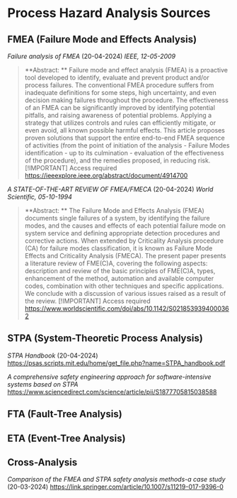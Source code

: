 # Process Hazard Analysis Sources

## FMEA (Failure Mode and Effects Analysis)
_Failure analysis of FMEA_ (20-04-2024)
_IEEE, 12-05-2009_
> **Abstract: **
> Failure mode and effect analysis (FMEA) is a proactive tool developed to identify, evaluate and prevent product and/or process failures. The conventional FMEA procedure suffers from inadequate definitions for some steps, high uncertainty, and even decision making failures throughout the procedure. The effectiveness of an FMEA can be significantly improved by identifying potential pitfalls, and raising awareness of potential problems. Applying a strategy that utilizes controls and rules can efficiently mitigate, or even avoid, all known possible harmful effects. This article proposes proven solutions that support the entire end-to-end FMEA sequence of activities (from the point of initiation of the analysis - Failure Modes identification - up to its culmination - evaluation of the effectiveness of the procedure), and the remedies proposed, in reducing risk.
> [!IMPORTANT]
> Access required
https://ieeexplore.ieee.org/abstract/document/4914700

_A STATE-OF-THE-ART REVIEW OF FMEA/FMECA_ (20-04-2024)
_World Scientific, 05-10-1994_
> **Abstract: **
> The Failure Mode and Effects Analysis (FMEA) documents single failures of a system, by identifying the failure modes, and the causes and effects of each potential failure mode on system service and defining appropriate detection procedures and corrective actions. When extended by Criticality Analysis procedure (CA) for failure modes classification, it is known as Failure Mode Effects and Criticality Analysis (FMECA). The present paper presents a literature review of FME(C)A, covering the following aspects: description and review of the basic principles of FME(C)A, types, enhancement of the method, automation and available computer codes, combination with other techniques and specific applications. We conclude with a discussion of various issues raised as a result of the review.
> [!IMPORTANT]
> Access required
https://www.worldscientific.com/doi/abs/10.1142/S0218539394000362

## STPA (System-Theoretic Process Analysis)
_STPA Handbook_ (20-04-2024)
https://psas.scripts.mit.edu/home/get_file.php?name=STPA_handbook.pdf

_A comprehensive safety engineering approach for software-intensive systems based on STPA_
https://www.sciencedirect.com/science/article/pii/S1877705815038588

## FTA (Fault-Tree Analysis)


## ETA	(Event-Tree Analysis)


## Cross-Analysis
_Comparison of the FMEA and STPA safety analysis methods-a case study_ (20-03-2024)
https://link.springer.com/article/10.1007/s11219-017-9396-0


